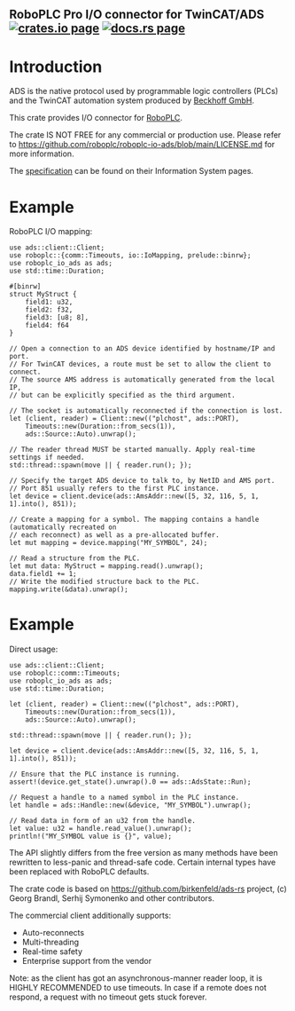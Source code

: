 <h2>
  RoboPLC Pro I/O connector for TwinCAT/ADS
  <a href="https://crates.io/crates/roboplc-io-ads"><img alt="crates.io page" src="https://img.shields.io/crates/v/roboplc-io-ads.svg"></img></a>
  <a href="https://docs.rs/roboplc-io-ads"><img alt="docs.rs page" src="https://docs.rs/roboplc-io-ads/badge.svg"></img></a>
</h2>

# Introduction

ADS is the native protocol used by programmable logic controllers (PLCs) and
the TwinCAT automation system produced by [Beckhoff GmbH](https://www.beckhoff.com/).

This crate provides I/O connector for [RoboPLC](https://www.roboplc.com/).

The crate IS NOT FREE for any commercial or production use. Please refer to
<https://github.com/roboplc/roboplc-io-ads/blob/main/LICENSE.md> for more
information.

The
[specification](https://infosys.beckhoff.com/english.php?content=../content/1033/tc3_ads_over_mqtt/index.html&id=)
can be found on their Information System pages.

# Example

RoboPLC I/O mapping:

```rust,no_run
use ads::client::Client;
use roboplc::{comm::Timeouts, io::IoMapping, prelude::binrw};
use roboplc_io_ads as ads;
use std::time::Duration;

#[binrw]
struct MyStruct {
    field1: u32,
    field2: f32,
    field3: [u8; 8],
    field4: f64
}

// Open a connection to an ADS device identified by hostname/IP and port.
// For TwinCAT devices, a route must be set to allow the client to connect.
// The source AMS address is automatically generated from the local IP,
// but can be explicitly specified as the third argument.

// The socket is automatically reconnected if the connection is lost.
let (client, reader) = Client::new(("plchost", ads::PORT),
    Timeouts::new(Duration::from_secs(1)),
    ads::Source::Auto).unwrap();

// The reader thread MUST be started manually. Apply real-time settings if needed.
std::thread::spawn(move || { reader.run(); });

// Specify the target ADS device to talk to, by NetID and AMS port.
// Port 851 usually refers to the first PLC instance.
let device = client.device(ads::AmsAddr::new([5, 32, 116, 5, 1, 1].into(), 851));

// Create a mapping for a symbol. The mapping contains a handle (automatically recreated on
// each reconnect) as well as a pre-allocated buffer.
let mut mapping = device.mapping("MY_SYMBOL", 24);

// Read a structure from the PLC.
let mut data: MyStruct = mapping.read().unwrap();
data.field1 += 1;
// Write the modified structure back to the PLC.
mapping.write(&data).unwrap();
```

# Example

Direct usage:

```rust,no_run
use ads::client::Client;
use roboplc::comm::Timeouts;
use roboplc_io_ads as ads;
use std::time::Duration;

let (client, reader) = Client::new(("plchost", ads::PORT),
    Timeouts::new(Duration::from_secs(1)),
    ads::Source::Auto).unwrap();

std::thread::spawn(move || { reader.run(); });

let device = client.device(ads::AmsAddr::new([5, 32, 116, 5, 1, 1].into(), 851));

// Ensure that the PLC instance is running.
assert!(device.get_state().unwrap().0 == ads::AdsState::Run);

// Request a handle to a named symbol in the PLC instance.
let handle = ads::Handle::new(&device, "MY_SYMBOL").unwrap();

// Read data in form of an u32 from the handle.
let value: u32 = handle.read_value().unwrap();
println!("MY_SYMBOL value is {}", value);
```

The API slightly differs from the free version as many methods have been rewritten to less-panic
and thread-safe code. Certain internal types have been replaced with RoboPLC defaults.

The crate code is based on <https://github.com/birkenfeld/ads-rs> project, (c)
Georg Brandl, Serhij Symonenko and other contributors.

The commercial client additionally supports:

- Auto-reconnects
- Multi-threading
- Real-time safety
- Enterprise support from the vendor

Note: as the client has got an asynchronous-manner reader loop, it is HIGHLY RECOMMENDED to use
timeouts. In case if a remote does not respond, a request with no timeout gets stuck forever.

